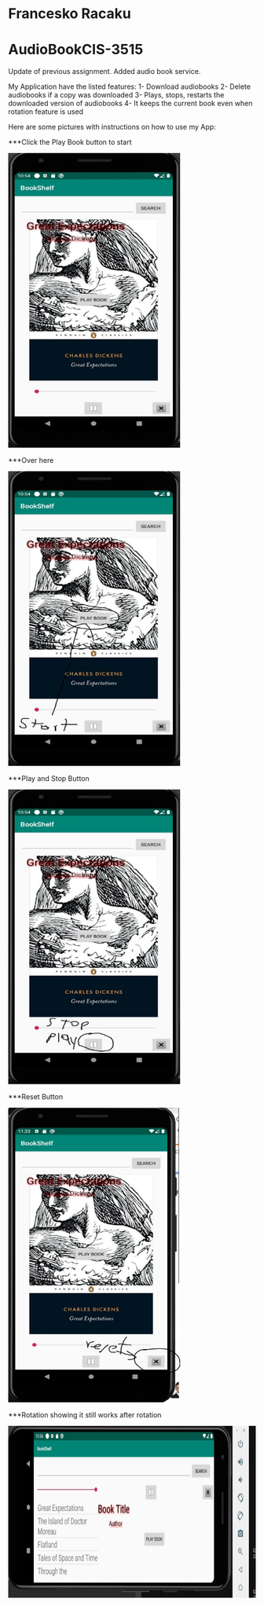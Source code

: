 # Francesko Racaku
# AudioBookCIS-3515 
Update of previous assignment. Added audio book service.

My Application have the listed features:
1- Download audiobooks
2- Delete audiobooks if a copy was downloaded
3- Plays, stops, restarts the downloaded version of audiobooks
4- It keeps the current book even when rotation feature is used

Here are some pictures with instructions on how to use my App:

***Click the Play Book button to start 

<img src="1.JPG" height="600" width="350">

***Over here

<img src="0.JPG" height="600" width="350">

***Play and Stop Button

<img src="2.JPG" height="600" width="350">

***Reset Button

<img src="5.JPG" height="600" width="350">

***Rotation showing it still works after rotation

<img src="3.JPG" height="350" width="600">
